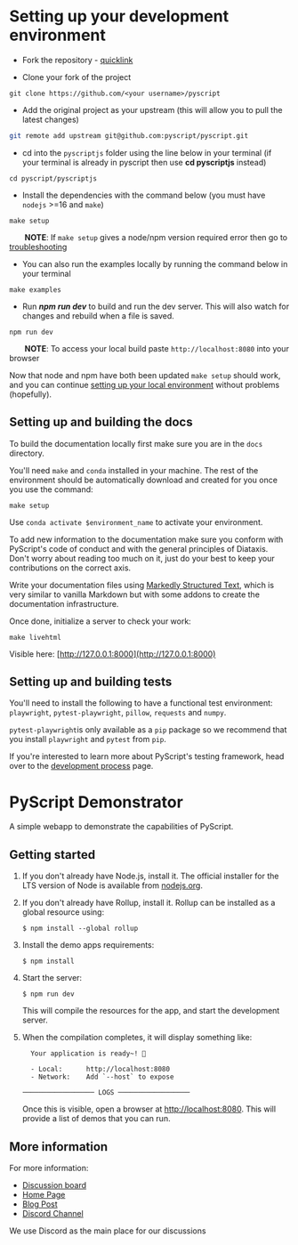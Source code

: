 # Setting up your development environment

* Fork the repository - [quicklink](https://github.com/pyscript/pyscript/fork)

* Clone your fork of the project

```
git clone https://github.com/<your username>/pyscript
```

* Add the original project as your upstream (this will allow you to pull the latest changes)

```sh
git remote add upstream git@github.com:pyscript/pyscript.git
```

* cd into the `pyscriptjs` folder using the line below in your terminal (if your terminal is already in pyscript then use **cd pyscriptjs** instead)

```
cd pyscript/pyscriptjs
```

* Install the dependencies with the command below (you must have `nodejs` >=16 and `make`)

```
make setup
```
&nbsp;&nbsp;&nbsp;&nbsp;&nbsp;&nbsp; **NOTE**: If `make setup` gives a node/npm version required  error then go to [troubleshooting](https://github.com/pyscript/pyscript/blob/main/TROUBLESHOOTING.md)

* You can also run the examples locally by running the command below in your terminal

```
make examples
```

* Run ***npm run dev*** to build and run the dev server. This will also watch for changes and rebuild when a file is saved.

```
npm run dev
```
&nbsp;&nbsp;&nbsp;&nbsp;&nbsp;&nbsp; **NOTE**: To access your local build paste `http://localhost:8080` into your browser


Now that node and npm have both been updated `make setup` should work, and you can continue [setting up your local environment](setting-up-environment.md) without problems (hopefully).


## Setting up and building the docs

To build the documentation locally first make sure you are in the `docs` directory.

You'll need `make` and `conda` installed in your machine. The rest of the environment should be automatically download and created for you once you use the command:

```
make setup
```

Use `conda activate $environment_name` to activate your environment.

To add new information to the documentation make sure you conform with PyScript's code of conduct and with the general principles of Diataxis. Don't worry about reading too much on it, just do your best to keep your contributions on the correct axis.

Write your documentation files using [Markedly Structured Text](https://myst-parser.readthedocs.io/en/latest/syntax/optional.html), which is very similar to vanilla Markdown but with some addons to create the documentation infrastructure.

Once done, initialize a server to check your work:

```
make livehtml
```

Visible here: [http://127.0.0.1:8000](http://127.0.0.1:8000)

## Setting up and building tests

You'll need to install the following to have a functional test environment: `playwright`, `pytest-playwright`, `pillow`, `requests` and `numpy`.

`pytest-playwright`is only available as a `pip` package so we recommend that you install `playwright` and `pytest` from `pip`.

If you're interested to learn more about PyScript's testing framework, head over to the [development process](developing.md) page.

# PyScript Demonstrator

A simple webapp to demonstrate the capabilities of PyScript.

## Getting started

1. If you don't already have Node.js, install it. The official installer for the
   LTS version of Node is available from [nodejs.org](https://nodejs.org/).

2. If you don't already have Rollup, install it. Rollup can be installed as a
   global resource using:

       $ npm install --global rollup

3. Install the demo apps requirements:

       $ npm install

4. Start the server:

       $ npm run dev

   This will compile the resources for the app, and start the development server.

5. When the compilation completes, it will display something like:

         Your application is ready~! 🚀

         - Local:      http://localhost:8080
         - Network:    Add `--host` to expose

       ────────────────── LOGS ──────────────────

   Once this is visible, open a browser at
   [http://localhost:8080](http://localhost:8080). This will provide a list of
   demos that you can run.

## More information

For more information:

* [Discussion board](https://community.anaconda.cloud/c/tech-topics/pyscript)
* [Home Page](https://pyscript.net/)
* [Blog Post](https://engineering.anaconda.com/2022/04/welcome-pyscript.html)
* [Discord Channel](https://discord.gg/BYB2kvyFwm)

We use Discord as the main place for our discussions
